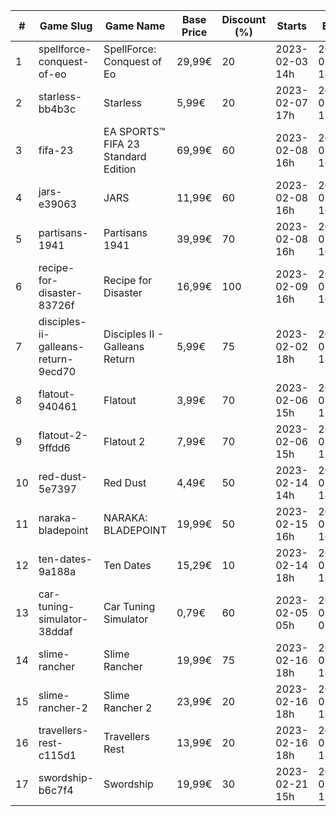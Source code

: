 |#|Game Slug|Game Name|Base Price|Discount (%)|Starts|Ends|
|---|---|---|---|---|---|---|
|1|spellforce-conquest-of-eo|SpellForce: Conquest of Eo|29,99€|20|2023-02-03 14h|2023-02-10 14h|
|2|starless-bb4b3c|Starless|5,99€|20|2023-02-07 17h|2023-02-14 17h|
|3|fifa-23|EA SPORTS™ FIFA 23 Standard Edition|69,99€|60|2023-02-08 16h|2023-02-16 16h|
|4|jars-e39063|JARS|11,99€|60|2023-02-08 16h|2023-02-16 16h|
|5|partisans-1941|Partisans 1941|39,99€|70|2023-02-08 16h|2023-02-16 16h|
|6|recipe-for-disaster-83726f|Recipe for Disaster|16,99€|100|2023-02-09 16h|2023-02-16 16h|
|7|disciples-ii-galleans-return-9ecd70|Disciples II - Galleans Return|5,99€|75|2023-02-02 18h|2023-02-16 18h|
|8|flatout-940461|Flatout|3,99€|70|2023-02-06 15h|2023-02-20 15h|
|9|flatout-2-9ffdd6|Flatout 2|7,99€|70|2023-02-06 15h|2023-02-20 15h|
|10|red-dust-5e7397|Red Dust|4,49€|50|2023-02-14 14h|2023-02-21 14h|
|11|naraka-bladepoint|NARAKA: BLADEPOINT|19,99€|50|2023-02-15 16h|2023-02-21 16h|
|12|ten-dates-9a188a|Ten Dates|15,29€|10|2023-02-14 18h|2023-02-21 18h|
|13|car-tuning-simulator-38ddaf|Car Tuning Simulator|0,79€|60|2023-02-05 05h|2023-02-24 05h|
|14|slime-rancher|Slime Rancher|19,99€|75|2023-02-16 18h|2023-02-27 18h|
|15|slime-rancher-2|Slime Rancher 2|23,99€|20|2023-02-16 18h|2023-02-27 18h|
|16|travellers-rest-c115d1|Travellers Rest|13,99€|20|2023-02-16 18h|2023-02-27 18h|
|17|swordship-b6c7f4|Swordship|19,99€|30|2023-02-21 15h|2023-02-28 15h|
